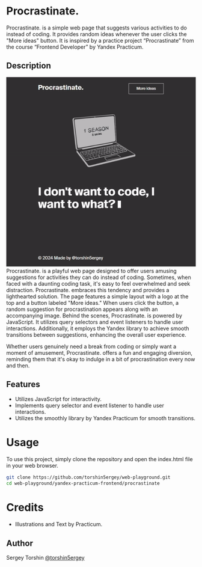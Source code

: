 # Procrastinate.

Procrastinate. is a simple web page that suggests various activities to do instead of coding. It provides random ideas whenever the user clicks the "More ideas" button.  It is inspired by a practice project “Procrastinate” from the course “Frontend Developer” by Yandex Practicum.

## Description 

![web page demo](./assets/demo.gif)
Procrastinate. is a playful web page designed to offer users amusing suggestions for activities they can do instead of coding. Sometimes, when faced with a daunting coding task, it's easy to feel overwhelmed and seek distraction. Procrastinate. embraces this tendency and provides a lighthearted solution.
The page features a simple layout with a logo at the top and a button labeled "More ideas." When users click the button, a random suggestion for procrastination appears along with an accompanying image.
Behind the scenes, Procrastinate. is powered by JavaScript. It utilizes query selectors and event listeners to handle user interactions. Additionally, it employs the Yandex library to achieve smooth transitions between suggestions, enhancing the overall user experience.

Whether users genuinely need a break from coding or simply want a moment of amusement, Procrastinate. offers a fun and engaging diversion, reminding them that it's okay to indulge in a bit of procrastination every now and then.

## Features

- Utilizes JavaScript for interactivity.
- Implements query selector and event listener to handle user interactions.
- Utilizes the smoothly library by Yandex Practicum for smooth transitions.

# Usage
To use this project, simply clone the repository and open the index.html file in your web browser.

```bash
git clone https://github.com/torshin5ergey/web-playground.git
cd web-playground/yandex-practicum-frontend/procrastinate
```

# Credits
- Illustrations and Text by Practicum.

## Author

Sergey Torshin [@torshin5ergey](https://github.com/torshin5ergey)